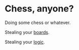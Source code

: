 # Chess, anyone?
Doing some chess or whatever.


Stealing your [boards](http://www.chessboardjs.com/).

Stealing your [logic](https://github.com/jhlywa/chess.js).

